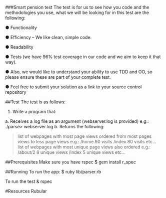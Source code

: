 ###Smart pension test
The test is for us to see how you code and the methodologies you use, what we will be looking for in this test are the following:

● Functionality

● Efficiency – We like clean, simple code.

● Readability

● Tests (we have 96% test coverage in our code and we aim to keep it that way).

● Also, we would like to understand your ability to use TDD and OO, so please ensure
these are part of your complete test.

● Feel free to submit your solution as a link to your source control repository

##Test
The test is as follows:

1. Write a program that:

a. Receives a log file as an argument (webserver.log is provided) e.g.: ./parse> webserver.log
b. Returns the following:

> list of webpages with most page views ordered from most pages views to less page views e.g.:
/home 90 visits /index 80 visits etc...
> list of webpages with most unique page views also ordered e.g.:
/about/2 8 unique views /index 5 unique views etc...

##Prerequisites
Make sure you have rspec
$ gem install r_spec

##Running
To run the app:
$ ruby lib/parser.rb

To run the test
& rspec

#Resources
Rubular 